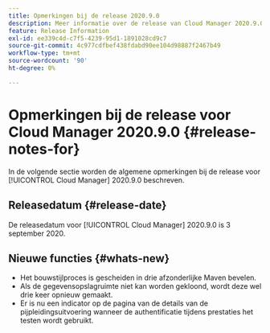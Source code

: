 ```yaml
---
title: Opmerkingen bij de release 2020.9.0
description: Meer informatie over de release van Cloud Manager 2020.9.0
feature: Release Information
exl-id: ee339c4d-c7f5-4239-95d1-1891028cd9c7
source-git-commit: 4c977cdfbef438fdabd90ee104d98887f2467b49
workflow-type: tm+mt
source-wordcount: '90'
ht-degree: 0%

---
```


# Opmerkingen bij de release voor Cloud Manager 2020.9.0 {#release-notes-for}

In de volgende sectie worden de algemene opmerkingen bij de release voor [!UICONTROL Cloud Manager] 2020.9.0 beschreven.

## Releasedatum {#release-date}

De releasedatum voor [!UICONTROL Cloud Manager] 2020.9.0 is 3 september 2020.

## Nieuwe functies {#whats-new}

* Het bouwstijlproces is gescheiden in drie afzonderlijke Maven bevelen.
* Als de gegevensopslagruimte niet kan worden gekloond, wordt deze wel drie keer opnieuw gemaakt.
* Er is nu een indicator op de pagina van de details van de pijpleidingsuitvoering wanneer de authentificatie tijdens prestaties het testen wordt gebruikt.
